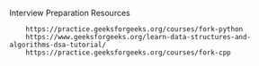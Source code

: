 Interview Preparation Resources


        https://practice.geeksforgeeks.org/courses/fork-python
        https://www.geeksforgeeks.org/learn-data-structures-and-algorithms-dsa-tutorial/
        https://practice.geeksforgeeks.org/courses/fork-cpp
    
    
